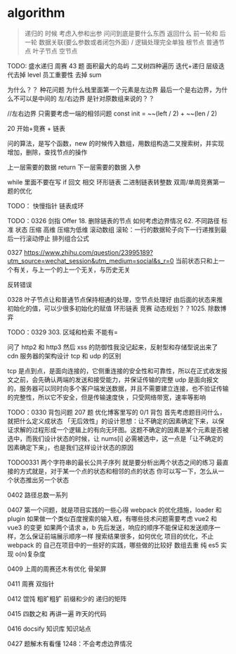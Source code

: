 # algorithm

> 递归的 时候 考虑入参和出参 问问到底是要什么东西 返回什么
> 前一轮和 后一轮 数据关联(要么参数或者闭包外面) / 逻辑处理完全单独
> 根节点 普通节点 叶子节点 空节点

TODO:
盛水递归
周赛 43 题
面积最大的岛屿
二叉树四种遍历 迭代+递归
层级迭代去掉 level
员工重要性 去掉 sum

为什么？？
种花问题
为什么栈里面第一个元素是左边界
最后一个是右边界，为什么不可以是中间的
左/右边界 是针对原数组来说的？？

//左右边界 只需要考虑一端的相邻问题
const init = ~~(left / 2) + ~~(len / 2)

20 开始+竞赛 + 链表

问的算法，是写个函数，new 的时候传入数组，用数组构造二叉搜索树，并实现增加，删除，查找节点的操作

上一层需要的数据 return
下一层需要的数据 入参

while 里面不要在写 if
回文 相交
环形链表
二进制链表转整数
双周/单周竞赛第一题的优化

TODO：
快慢指针
链表成环

TODO：0326
剑指 Offer 18. 删除链表的节点 如何考虑边界情况 62. 不同路径
标准
状态 压缩 高维 压缩为低维
滚动数组
滚轮：一行的数据轮子向下一行递推到最后一行滚动停止
排列组合公式

0327
https://www.zhihu.com/question/23995189?utm_source=wechat_session&utm_medium=social&s_r=0
当前状态只和上一个有关，与上一个的上一个无关，与历史无关

反转错误

0328
叶子节点让和普通节点保持相通的处理，空节点处理好
由后面的状态来推初始化的值，可以少很多初始化的赋值
环形链表
竞赛
动态规划？？1025. 除数博弈

TODO：0329 303. 区域和检索 不能有=

问了 http2 和 http3
然后 xss 的防御性我没记起来，反射型和存储型说出来了
cdn 服务器的架构设计
tcp 和 udp 的区别

tcp 是点到点，是面向连接的，它侧重连接的安全性和可靠性，所以在正式收发报文之前，会先确认两端的发送和接受能力，并保证传输的完整
udp 是面向报文的，服务器可以同时向多个客户端发送数据，并且不需要建立连接，也不验证传输的完整性，所以它不安全，但是传输速度快 ，只受网络带宽，速率等影响

TODO：0330
背包问题
207 题
优化博客里写的 0/1 背包
首先考虑题目问什么，就把什么定义成状态
「无后效性」的设计思想：让不确定的因素确定下来，以保证求解的过程形成一个逻辑上的有向无环图。这题不确定的因素是某个元素是否被选中，而我们设计状态的时候，让 nums[i] 必需被选中，这一点是「让不确定的因素确定下来」，也是我们这样设计状态的原因

TODO0331
两个字符串的最长公共子序列
就是要分析出两个状态之间的练习
最直接的方式就是，对于某一个点的状态和相邻的点的状态
你可以写一下，怎么从一个状态推出另一个状态

0402
路径总数一系列

0407
第一个问题，就是项目实践的一些心得
webpack 的优化措施，loader 和 plugin
如果做一个类似百度搜索的输入框，有哪些技术问题需要考虑
vue2 和 vue3 的变更
如果两个请求 a，b 先后发送，响应的顺序不能保证和发送顺序一样，怎么保证前端展示顺序一样
搜索结果很多，如何优化
项目的优化，不止 webpack 的
自己在项目中的一些好的实践，哪些做的比较好
数组去重 纯 es5 实现 o(n)复杂度

0409
上周的周赛还木有优化
骨架屏

0411
周赛
双指针

0412
馄饨
粗旷粗犷
前缀和少的
递归的矩阵

0415
四数之和 再讲一遍
昨天的代码

0416
docsify 
知识库
知识站点

0427
题解木有看懂
1248：不会考虑边界情况 